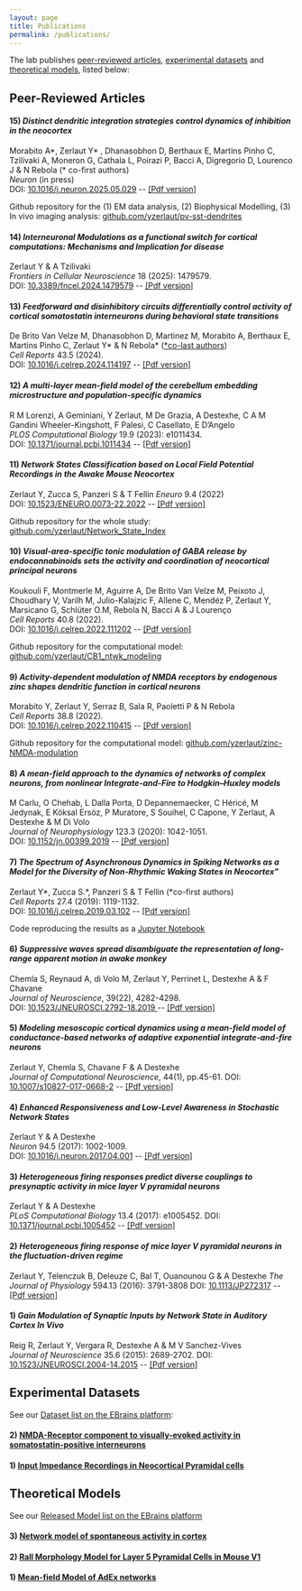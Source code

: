 ```yaml
---
layout: page
title: Publications
permalink: /publications/
---
```


The lab publishes [peer-reviewed articles](./publications.md/#papers), [experimental datasets](./publications.md/#datasets) and [theoretical models](./publications.md/#models), listed below:

<!--[preprints](./publications.md/#preprints),-->
<!-- ## <a name="preprints"></a> _Preprints_-->

## <a name="papers"></a> Peer-Reviewed Articles

#### <a name="15"></a> 15) ***Distinct dendritic integration strategies control dynamics of inhibition in the neocortex***

Morabito A\*, Zerlaut Y\* , Dhanasobhon D, Berthaux E, Martins Pinho C, Tzilivaki A, Moneron G, Cathala L, Poirazi P, Bacci A, Digregorio D, Lourenco J & N Rebola      (* co-first authors)    
_Neuron_ (in press)     
DOI: [10.1016/j.neuron.2025.05.029](https://doi.org/10.1016/j.neuron.2025.05.029) -- [[Pdf version]](https://www.sciencedirect.com/science/article/pii/S0896627325004295/pdfft?md5=be651025975a8645d689cc705f409fb4&pid=1-s2.0-S0896627325004295-main.pdf)      

Github repository for the (1) EM data analysis, (2) Biophysical Modelling, (3) In vivo imaging analysis: [github.com/yzerlaut/pv-sst-dendrites](https://github.com/yzerlaut/pv-sst-dendrites)


#### <a name="14"></a> 14) ***Interneuronal Modulations as a functional switch for cortical computations: Mechanisms and Implication for disease***

Zerlaut Y & A Tzilivaki     
*Frontiers in Cellular Neuroscience* 18 (2025): 1479579.    
DOI: [10.3389/fncel.2024.1479579](https://doi.org/10.3389/fncel.2024.1479579) -- [[Pdf version]](https://www.cell.com/action/showPdf?pii=S2211-1247%2824%2900525-4)

#### <a name="13"></a> 13) ***Feedforward and disinhibitory circuits differentially control activity of cortical somatostatin interneurons during behavioral state transitions***

De Brito Van Velze M, Dhanasobhon D, Martinez M, Morabito A, Berthaux E, Martins Pinho C, Zerlaut Y* & N Rebola*    (<ins>\*co-last authors</ins>)  
*Cell Reports* 43.5 (2024).     
DOI: [10.1016/j.celrep.2024.114197](https://doi.org/10.1016/j.celrep.2024.114197) -- [[Pdf version]](https://www.cell.com/action/showPdf?pii=S2211-1247%2824%2900525-4)     
 
#### <a name="12"></a> 12) ***A multi-layer mean-field model of the cerebellum embedding microstructure and population-specific dynamics***

R M Lorenzi, A Geminiani, Y Zerlaut, M De Grazia, A Destexhe, C A M Gandini Wheeler-Kingshott, F Palesi, C Casellato, E D’Angelo   
*PLOS Computational Biology* 19.9 (2023): e1011434.     
DOI: [10.1371/journal.pcbi.1011434](https://doi.org/10.1371/journal.pcbi.1011434) -- [[Pdf version]](https://journals.plos.org/ploscompbiol/article/file?id=10.1371/journal.pcbi.1011434&type=printable)    

#### <a name="11"></a> 11) ***Network States Classification based on Local Field Potential Recordings in the Awake Mouse Neocortex***

Zerlaut Y, Zucca S, Panzeri S & T Fellin 
*Eneuro* 9.4 (2022)     
DOI: [10.1523/ENEURO.0073-22.2022](https://doi.org/10.1523/ENEURO.0073-22.2022) -- [[Pdf version]](https://www.eneuro.org/content/eneuro/9/4/ENEURO.0073-22.2022.full.pdf)

Github repository for the whole study: [github.com/yzerlaut/Network_State_Index](https://github.com/yzerlaut/Network_State_Index)

#### <a name="10"></a> 10) ***Visual-area-specific tonic modulation of GABA release by endocannabinoids sets the activity and coordination of neocortical principal neurons***

Koukouli F, Montmerle M, Aguirre A, De Brito Van Velze M, Peixoto J, Choudhary V, Varilh M, Julio-Kalajzic F, Allene C, Mendéz P, Zerlaut Y, Marsicano G, Schlüter O.M, Rebola N, Bacci A & J Lourenço     
*Cell Reports* 40.8 (2022).     
DOI: [10.1016/j.celrep.2022.111202](https://doi.org/10.1016/j.celrep.2022.111202)  -- [[Pdf version]](https://hal.sorbonne-universite.fr/hal-03777453/document)     

Github repository for the computational model: [github.com/yzerlaut/CB1_ntwk_modeling](https://github.com/yzerlaut/CB1_ntwk_modeling)

#### <a name="9"></a> 9) ***Activity-dependent modulation of NMDA receptors by endogenous zinc shapes dendritic function in cortical neurons***

Morabito Y, Zerlaut Y, Serraz B, Sala R, Paoletti P & N Rebola  
*Cell Reports* 38.8 (2022).     
DOI: [10.1016/j.celrep.2022.110415](https://doi.org/10.1016/j.celrep.2022.110415) -- [[Pdf version]](https://www.cell.com/action/showPdf?pii=S2211-1247%2822%2900139-5)     

Github repository for the computational model: [github.com/yzerlaut/zinc-NMDA-modulation](https://github.com/yzerlaut/zinc-NMDA-modulation)

#### <a name="8"></a> 8) ***A mean-field approach to the dynamics of networks of complex neurons, from nonlinear Integrate-and-Fire to Hodgkin–Huxley models***

M Carlu, O Chehab, L Dalla Porta, D Depannemaecker, C Héricé, M Jedynak, E Köksal Ersöz, P Muratore, S Souihel, C Capone, Y Zerlaut, A Destexhe & M Di Volo  
*Journal of Neurophysiology* 123.3 (2020): 1042-1051.     
DOI: [10.1152/jn.00399.2019](https://doi.org/10.1152/jn.00399.2019) -- [[Pdf version]](https://journals.physiology.org/doi/epdf/10.1152/jn.00399.2019)

#### <a name="7"></a> 7) ***The Spectrum of Asynchronous Dynamics in Spiking Networks as a Model for the Diversity of Non-Rhythmic Waking States in Neocortex"***

Zerlaut Y\*, Zucca S.\*, Panzeri S & T Fellin     (\*co-first authors)  
*Cell Reports* 27.4 (2019): 1119-1132.    
DOI: [10.1016/j.celrep.2019.03.102](https://doi.org/10.1016/j.celrep.2019.03.102) -- [[Pdf version]](https://www.cell.com/action/showPdf?pii=S2211-1247%2819%2930449-8)

Code reproducing the results as a [Jupyter Notebook](https://github.com/yzerlaut/notebook_papers/blob/master/The_Spectrum_of_Asynch_Dynamics_2018.ipynb)

#### <a name="6"></a> 6) ***Suppressive waves spread disambiguate the representation of long-range apparent motion in awake monkey***

Chemla S, Reynaud A, di Volo M, Zerlaut Y, Perrinet L, Destexhe A & F Chavane    
*Journal of Neuroscience*, 39(22), 4282-4298.   
DOI: [10.1523/JNEUROSCI.2792-18.2019 ](https://doi.org/10.1523/JNEUROSCI.2792-18.2019) -- [[Pdf version]](https://www.jneurosci.org/content/jneuro/39/22/4282.full.pdf)     

#### <a name="5"></a> 5) ***Modeling mesoscopic cortical dynamics using a mean-field model of conductance-based networks of adaptive exponential integrate-and-fire neurons*** 

Zerlaut Y, Chemla S, Chavane F & A Destexhe   
*Journal of Computational Neuroscience*, 44(1), pp.45-61.
DOI: [10.1007/s10827-017-0668-2](https://doi.org/10.1007/s10827-017-0668-2) -- [[Pdf version]](https://drive.google.com/file/d/1V3r2XS9gTY_NPh2wTd2t2qaOyNN5WJUv/view?usp=share_link)

#### <a name="4"></a> 4) ***Enhanced Responsiveness and Low-Level Awareness in Stochastic Network States***

Zerlaut Y & A Destexhe      
*Neuron* 94.5 (2017): 1002-1009.    
DOI: [10.1016/j.neuron.2017.04.001](https://doi.org/10.1016/j.neuron.2017.04.001) -- [[Pdf version]](https://drive.google.com/file/d/1MebSSG-ec1b8Tl5dy28MNlHemhisDlcJ/view?usp=share_link)     

#### <a name="3"></a> 3) ***Heterogeneous firing responses predict diverse couplings to presynaptic activity in mice layer V pyramidal neurons***

Zerlaut Y & A Destexhe  
*PLoS Computational Biology* 13.4 (2017): e1005452.
DOI: [10.1371/journal.pcbi.1005452](https://doi.org/10.1371/journal.pcbi.1005452) -- [[Pdf version]](https://drive.google.com/file/d/1QPJjQPCGQckMT9ofZgRzoVuwB2YR7XAy/view?usp=share_link)

#### <a name="2"></a> 2) ***Heterogeneous firing response of mice layer V pyramidal neurons in the fluctuation-driven regime***

Zerlaut Y, Telenczuk B, Deleuze C, Bal T, Ouanounou G & A Destexhe
*The Journal of Physiology* 594.13 (2016): 3791-3808
DOI: [10.1113/JP272317](https://doi.org/10.1113/JP272317) --  [[Pdf version]](https://physoc.onlinelibrary.wiley.com/doi/epdf/10.1113/JP272317)     

#### <a name="1"></a> 1) ***Gain Modulation of Synaptic Inputs by Network State in Auditory Cortex In Vivo***

Reig R, Zerlaut Y, Vergara R, Destexhe A & M V Sanchez-Vives  
*Journal of Neuroscience* 35.6 (2015): 2689-2702.
DOI: [10.1523/JNEUROSCI.2004-14.2015](https://doi.org/10.1523/JNEUROSCI.2004-14.2015) -- [[Pdf version]](https://www.jneurosci.org/content/jneuro/35/6/2689.full.pdf)   

## <a name="datasets"></a> Experimental Datasets

See our [Dataset list on the EBrains platform](https://search.kg.ebrains.eu/?category=Dataset&q=Zerlaut%20Y):

#### 2) [NMDA-Receptor component to visually-evoked activity in somatostatin-positive interneurons](https://search.kg.ebrains.eu/?category=Dataset&q=Zerlaut%20Y#b8857578-7cd0-44a9-8790-95655801ffe3)

#### 1) [Input Impedance Recordings in Neocortical Pyramidal cells](https://search.kg.ebrains.eu/?category=Dataset&q=Zerlaut%20Y#5a95ceb4-e303-42e3-9558-83b9ccb45976)

## <a name="models"></a> Theoretical Models

See our [Released Model list on the EBrains platform](https://search.kg.ebrains.eu/?category=Model&q=Zerlaut%20Y)

#### 3) [Network model of spontaneous activity in cortex](https://search.kg.ebrains.eu/?category=Model&q=Zerlaut%20Y#cd7f3ec5-3241-45e5-a658-a61b56dc5bc9)

#### 2) [Rall Morphology Model for Layer 5 Pyramidal Cells in Mouse V1](https://search.kg.ebrains.eu/?category=Model&q=Zerlaut%20Y#a8b0d44a-267d-4cd5-b205-eee5c052603f)

#### 1) [Mean-field Model of AdEx networks](https://search.kg.ebrains.eu/?category=Model&q=Zerlaut%20Y#bc3b915f-1ef4-43bc-890b-8b5098d080da)
